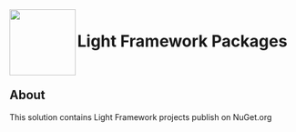 <img align="left" width="116" height="116" src="https://github.com/MSWCenter/Light/blob/main/.github/c-sharp-logo.png" />
 
 # Light Framework Packages
<br/>

## About
This solution contains Light Framework projects publish on NuGet.org
